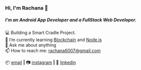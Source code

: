 ### Hi, I'm Rachana 👋

##### I'm an Android App Developer and a FullStack Web Developer.

💻 Building a Smart Cradle Project. <br/>
🌱 I’m currently learning [Blockchain] and [Node.js]  <br/>
💬 Ask me about anything <br/>
📫 How to reach me: rachana6007@gmail.com <br/>



📦 [email][email] **|** 
📷 [instagram][instagram] **|** 
👔 [linkedin][linkedin]

[email]: rachana6007@gmail.com
[Node.js]: https://www.w3schools.com/nodejs/nodejs_intro.asp
[Blockchain]: https://www.blockchain.com/
[instagram]: https://www.instagram.com/_t_i_c_k_l_e__s_t_a_r_/
[linkedin]: https://www.linkedin.com/in/rachana-raut-3412ab184/

